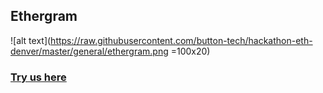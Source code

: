 ## Ethergram
![alt text](https://raw.githubusercontent.com/button-tech/hackathon-eth-denver/master/general/ethergram.png =100x20)
### [Try us here](https://t.me/ethergram_bot)

